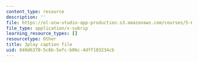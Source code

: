 ```yaml
---
content_type: resource
description: ''
file: https://ol-ocw-studio-app-production.s3.amazonaws.com/courses/5-61-physical-chemistry-fall-2017/840d63705c6b5efcb06c4dff103234cb_S-_PFdnImLM.vtt
file_type: application/x-subrip
learning_resource_types: []
resourcetype: Other
title: 3play caption file
uid: 840d6370-5c6b-5efc-b06c-4dff103234cb
---
```

